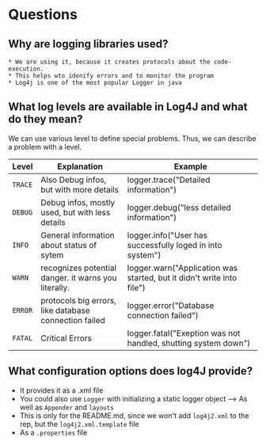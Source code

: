 # Questions

## Why are logging libraries used?
    * We are using it, because it creates protocols about the code-execution. 
    * This helps wto idenify errors and to monitor the program
    * Log4j is one of the most popular Logger in java


## What log levels are available in Log4J and what do they mean?

We can use various level to define special problems. Thus, we can describe a problem with a level. 

| Level | Explanation | Example | 
| -------- | -------- | -------- | 
| `TRACE`   | Also Debug infos, but with more details | logger.trace("Detailed information") |
| `DEBUG`    | Debug infos, mostly used, but with less details | logger.debug("less detailed information") |
| `INFO`    | General information about status of sytem | logger.info("User has successfully loged in into system") |
| `WARN`     | recognizes potential danger. it warns you literally. | logger.warn("Application was started, but it didn't write into file") |
| `ERROR`    | protocols big errors, like database connection failed | logger.error("Database connection failed") |
| `FATAL`    | Critical Errors | logger.fatal("Exeption was not handled, shutting system down") |

## What configuration options does log4J provide?

   * It provides it as a .xml file
   * You could also use `Logger` with initializing a static logger object --> As well as `Appender` and `layouts`
   * This is only for the README.md, since we won't add `log4j2.xml` to the rep, but the `log4j2.xml.template` file 
   * As a `.properties` file
   






